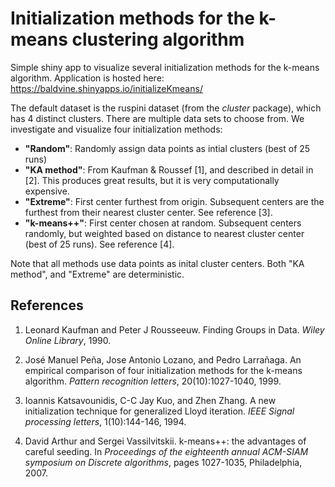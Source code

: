 # Initialization methods for the k-means clustering algorithm

Simple shiny app to visualize several initialization methods for the k-means algorithm. Application is hosted here: <a href="https://baldvine.shinyapps.io/initializeKmeans/" target="_blank">https://baldvine.shinyapps.io/initializeKmeans/</a>

The default dataset is the ruspini dataset (from the *cluster* package), which has 4 distinct clusters. There are multiple data sets to choose from. We investigate and visualize four initialization methods:

- **"Random"**: Randomly assign data points as intial clusters (best of 25 runs)
- **"KA method"**: From Kaufman & Roussef [1], and described in detail in [2]. This produces great results, but it is very computationally expensive.
- **"Extreme"**: First center furthest from origin. Subsequent centers are the furthest from their nearest cluster center. See reference [3].
- **"k-means++"**: First center chosen at random. Subsequent centers randomly, but weighted based on distance to nearest cluster center (best of 25 runs). See reference [4].

Note that all methods use data points as inital cluster centers. Both "KA method", and "Extreme" are deterministic.

## References

1. Leonard Kaufman and Peter J Rousseeuw. Finding Groups in Data. *Wiley
  Online Library*, 1990.

2. Jos&eacute; Manuel Pe&ntilde;a, Jose Antonio Lozano, and Pedro Larra&ntilde;aga. An empirical
  comparison of four initialization methods for the k-means algorithm.
  *Pattern recognition letters*, 20(10):1027-1040, 1999.
  
3. Ioannis Katsavounidis, C-C Jay Kuo, and Zhen Zhang. A new initialization
  technique for generalized Lloyd iteration. *IEEE Signal processing letters*,
  1(10):144-146, 1994.
  
4. David Arthur and Sergei Vassilvitskii. k-means++: the advantages of careful
  seeding. In *Proceedings of the eighteenth annual ACM-SIAM symposium
  on Discrete algorithms*, pages 1027-1035, Philadelphia, 2007.